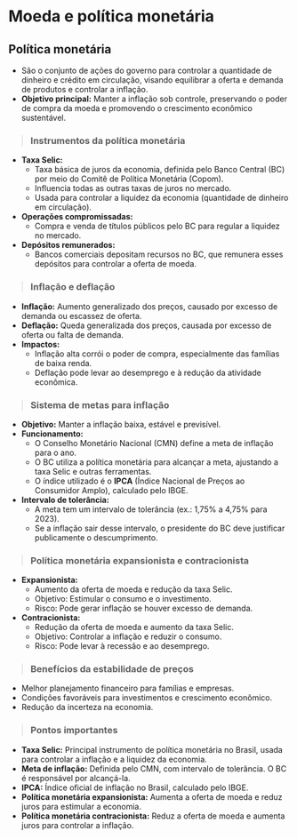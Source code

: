 # Moeda e política monetária

## Política monetária
- São o conjunto de ações do governo para controlar a quantidade de dinheiro e crédito em circulação, visando equilibrar a oferta e demanda de produtos e controlar a inflação.
- **Objetivo principal:** Manter a inflação sob controle, preservando o poder de compra da moeda e promovendo o crescimento econômico sustentável.

> ### Instrumentos da política monetária
- **Taxa Selic:**
  - Taxa básica de juros da economia, definida pelo Banco Central (BC) por meio do Comitê de Política Monetária (Copom).
  - Influencia todas as outras taxas de juros no mercado.
  - Usada para controlar a liquidez da economia (quantidade de dinheiro em circulação).
- **Operações compromissadas:**
  - Compra e venda de títulos públicos pelo BC para regular a liquidez no mercado.
- **Depósitos remunerados:**
  - Bancos comerciais depositam recursos no BC, que remunera esses depósitos para controlar a oferta de moeda.

> ### Inflação e deflação
- **Inflação:** Aumento generalizado dos preços, causado por excesso de demanda ou escassez de oferta.
- **Deflação:** Queda generalizada dos preços, causada por excesso de oferta ou falta de demanda.
- **Impactos:**
  - Inflação alta corrói o poder de compra, especialmente das famílias de baixa renda.
  - Deflação pode levar ao desemprego e à redução da atividade econômica.

> ### Sistema de metas para inflação
- **Objetivo:** Manter a inflação baixa, estável e previsível.
- **Funcionamento:**
  - O Conselho Monetário Nacional (CMN) define a meta de inflação para o ano.
  - O BC utiliza a política monetária para alcançar a meta, ajustando a taxa Selic e outras ferramentas.
  - O índice utilizado é o **IPCA** (Índice Nacional de Preços ao Consumidor Amplo), calculado pelo IBGE.
- **Intervalo de tolerância:**
  - A meta tem um intervalo de tolerância (ex.: 1,75% a 4,75% para 2023).
  - Se a inflação sair desse intervalo, o presidente do BC deve justificar publicamente o descumprimento.

> ### Política monetária expansionista e contracionista
- **Expansionista:**
  - Aumento da oferta de moeda e redução da taxa Selic.
  - Objetivo: Estimular o consumo e o investimento.
  - Risco: Pode gerar inflação se houver excesso de demanda.
- **Contracionista:**
  - Redução da oferta de moeda e aumento da taxa Selic.
  - Objetivo: Controlar a inflação e reduzir o consumo.
  - Risco: Pode levar à recessão e ao desemprego.

> ### Benefícios da estabilidade de preços
- Melhor planejamento financeiro para famílias e empresas.
- Condições favoráveis para investimentos e crescimento econômico.
- Redução da incerteza na economia.

> ### Pontos importantes
- **Taxa Selic:** Principal instrumento de política monetária no Brasil, usada para controlar a inflação e a liquidez da economia.
- **Meta de inflação:** Definida pelo CMN, com intervalo de tolerância. O BC é responsável por alcançá-la.
- **IPCA:** Índice oficial de inflação no Brasil, calculado pelo IBGE.
- **Política monetária expansionista:** Aumenta a oferta de moeda e reduz juros para estimular a economia.
- **Política monetária contracionista:** Reduz a oferta de moeda e aumenta juros para controlar a inflação.